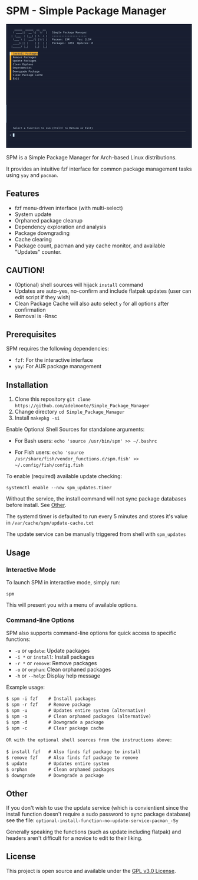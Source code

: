 # SPM - Simple Package Manager

![Description of the GIF](spm.gif)

SPM is a Simple Package Manager for Arch-based Linux distributions.  

It provides an intuitive fzf interface for common package management tasks using `yay` and `pacman`.

## Features

- fzf menu-driven interface (with multi-select)
- System update
- Orphaned package cleanup
- Dependency exploration and analysis
- Package downgrading
- Cache clearing
- Package count, pacman and yay cache monitor, and available "Updates" counter.
  
## CAUTION!
- (Optional) shell sources will hijack `install` command
- Updates are auto-yes, no-confirm and include flatpak updates (user can edit script if they wish)
- Clean Package Cache will also auto select `y` for all options after confirmation
- Removal is -Rnsc

## Prerequisites

SPM requires the following dependencies:

- `fzf`: For the interactive interface
- `yay`: For AUR package management

## Installation

1. Clone this repository ```git clone https://github.com/adelmonte/Simple_Package_Manager```
2. Change directory ```cd Simple_Package_Manager```
3. Install ```makepkg -si```

Enable Optional Shell Sources for standalone arguments:  

- For Bash users:
`echo 'source /usr/bin/spm' >> ~/.bashrc`

- For Fish users:
`echo 'source /usr/share/fish/vendor_functions.d/spm.fish' >> ~/.config/fish/config.fish`

To enable (required) available update checking:  
```
systemctl enable --now spm_updates.timer  
```
Without the service, the install command will not sync package databases before install. See [Other](#other).  

The systemd timer is defaulted to run every 5 minutes and stores it's value in `/var/cache/spm/update-cache.txt`

The update service can be manually triggered from shell with `spm_updates`

## Usage

### Interactive Mode

To launch SPM in interactive mode, simply run:

```
spm
```

This will present you with a menu of available options.

### Command-line Options

SPM also supports command-line options for quick access to specific functions:

- `-u`   or `update`: Update packages
- `-i *` or `install`: Install packages
- `-r *` or `remove`: Remove packages
- `-o`   or `orphan`: Clean orphaned packages
- `-h`   or `--help`: Display help message

Example usage:

```
$ spm -i fzf	# Install packages
$ spm -r fzf    # Remove package
$ spm -u        # Updates entire system (alternative)
$ spm -o        # Clean orphaned packages (alternative)
$ spm -d        # Downgrade a package
$ spm -c        # Clear package cache

OR with the optional shell sources from the instructions above:

$ install fzf   # Also finds fzf package to install
$ remove fzf    # Also finds fzf package to remove
$ update        # Updates entire system
$ orphan        # Clean orphaned packages
$ downgrade     # Downgrade a package
```
## Other

If you don't wish to use the update service (which is convientient since the install function doesn't require a sudo password to sync package database) see the file: `optional-install-function-no-update-service-pacman_-Sy`

Generally speaking the functions (such as update including flatpak) and headers aren't difficult for a novice to edit to their liking.


## License

This project is open source and available under the [GPL v3.0 License](LICENSE).
